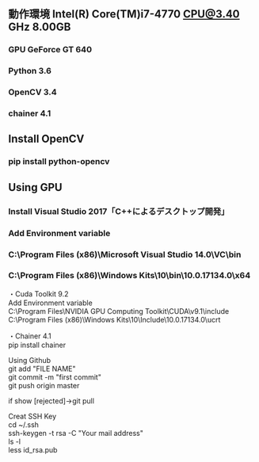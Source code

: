 ## 動作環境  Intel(R) Core(TM)i7-4770 CPU@3.40 GHz 8.00GB  
### GPU GeForce GT 640  
### Python 3.6  
### OpenCV 3.4  
### chainer 4.1  


## Install OpenCV  
### pip install python-opencv

## Using GPU  
### Install Visual Studio 2017「C++によるデスクトップ開発」  
### Add Environment variable  
### C:\Program Files (x86)\Microsoft Visual Studio 14.0\VC\bin  
### C:\Program Files (x86)\Windows Kits\10\bin\10.0.17134.0\x64  
    
・Cuda Toolkit 9.2  
Add Environment variable  
    C:\Program Files\NVIDIA GPU Computing Toolkit\CUDA\v9.1\include  
    C:\Program Files (x86)\Windows Kits\10\Include\10.0.17134.0\ucrt  
    
・Chainer 4.1  
    pip install chainer  


Using Github  
git add "FILE NAME"  
git commit -m "first commit"  
git push origin master  

if  show [rejected]→git pull  

Creat SSH Key  
cd ~/.ssh  
ssh-keygen -t rsa -C "Your mail address"   
ls -l  
less id_rsa.pub  




